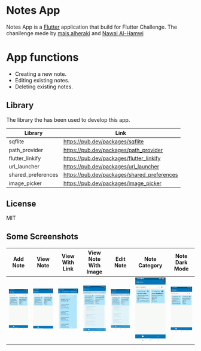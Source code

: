 # Notes App

Notes App is a [Flutter](https://flutter.dev/) application that build for Flutter Challenge. The chanllenge mede by [mais alheraki](https://github.com/pr-Mais) and [Nawal Al-Hamwi](https://www.linkedin.com/in/nawal-al-hamwi/)

# App functions
 - Creating a new note.
 - Editing existing notes.
 - Deleting existing notes.

## Library
The library the has been used to develop this app.

| Library | Link |
| ------ | ------ |
| sqflite | https://pub.dev/packages/sqflite |
| path_provider | https://pub.dev/packages/path_provider |
| flutter_linkify | https://pub.dev/packages/flutter_linkify |
| url_launcher | https://pub.dev/packages/url_launcher |
| shared_preferences | https://pub.dev/packages/shared_preferences |
| image_picker | https://pub.dev/packages/image_picker |


License
---

MIT

## Some Screenshots

| Add Note | View Note | View With Link | View Note With Image |Edit Note | Note Category | Note Dark Mode | 
| ------ | ------ | ------ | ------ |------ | ------ | ------ | 
|![](screenshot/add_note.gif)|![](screenshot/scrollable_note.gif)|![](screenshot/clickable_link.gif)|![](screenshot/note_with_image.gif)|![](screenshot/edit_note.gif)|![](screenshot/note_category.gif)|![](screenshot/dark_mode.gif)|


